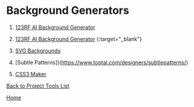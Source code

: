 # Background Generators

1. <a href = "https://www.123rf.com/ai-background-remix/" target="_blank">123RF AI Background Generator</a>

1. [123RF AI Background Generator](https://www.123rf.com/ai-background-remix/) {:target="_blank"}

1. [SVG Backgrounds](https://bgjar.com/)

1. [Subtle Patterns])(https://www.toptal.com/designers/subtlepatterns/)

1. [CSS3 Maker](https://www.toptal.com/developers/css3maker/gallery)

[Back to Project Tools List][def]

[def]: readme.md

[Home](../README.md)
